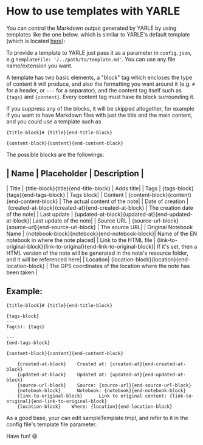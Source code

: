 # How to use templates with YARLE

You can control the Markdown output generated by YARLE by using templates like the one below, which is similar to YARLE's default template (which is located [here](./src/utils/templates/default-template.ts)):


To provide a template to YARLE just pass it as a parameter in `config.json`, e.g `templateFile: '/../path/to/template.md'`. You can use any file name/extension you want.

A template has two basic elements, a "block" tag which encloses the type of content it will produce, and also the formatting you want around it (e.g. `#` for a header, or `---` for a separator), and the content tag itself such as `{tags}` and `{content}`. Every content tag must have its block surrounding it.

If you suppress any of the blocks, it will be skipped altogether, for example if you want to have Markdown files with just the title and the main content, and you could use a template such as

```
{title-block}# {title}{end-title-block}

{content-block}{content}{end-content-block}
```

The possible blocks are the followings:

| Name | Placeholder | Description | 
------------------------------------
| Title | {title-block}{title}{end-title-block} | Adds title|
| Tags | {tags-block}{tags}{end-tags-block} | Tags block|
| Content | {content-block}{content}{end-content-block} | The actual content of the note|
| Date of creation | {created-at-block}{created-at}{end-created-at-block} | The creation date of the note|
| Last update | {updated-at-block}{updated-at}{end-updated-at-block}| Last update of the note|
| Source URL | {source-url-block}{source-url}{end-source-url-block} | The source URL|
| Original Notebook Name | {notebook-block}{notebook}{end-notebook-block}| Name of the EN notebook in where the note placed|
| Link to the HTML file | {link-to-original-block}{link-to-original}{end-link-to-original-block}| If it's set, then a HTML version of the note will be generated in the note's resource folder, and it will be referenced here|
| Location|   {location-block}{location}{end-location-block} | The GPS coordinates of the location where the note has been taken |

## Example: 

```
{title-block}# {title}{end-title-block}

{tags-block}
---
Tag(s): {tags}

---
{end-tags-block}

{content-block}{content}{end-content-block}

    {created-at-block}    Created at: {created-at}{end-created-at-block}
    {updated-at-block}    Updated at: {updated-at}{end-updated-at-block}
    {source-url-block}    Source: {source-url}{end-source-url-block}
    {notebook-block}      Notebook: {notebook}{end-notebook-block}
    {link-to-original-block}      Link to original content: {link-to-original}{end-link-to-original-block}
    {location-block}    Where: {location}{end-location-block}
```

As a good base, your can edit sampleTemplate.tmpl, and refer to it in the config file's template file parameter. 


Have fun! 😃
